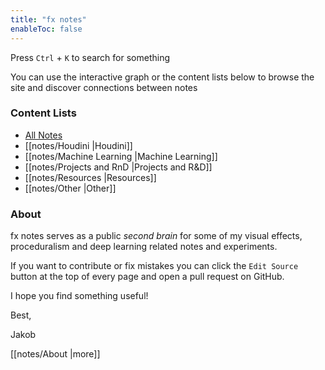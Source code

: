 ```yaml
---
title: "fx notes"
enableToc: false
---
```


Press `Ctrl` + `K` to search for something 

You can use the interactive graph or the content lists below to browse the site and discover connections between notes

### Content Lists
- [All Notes](/notes)
- [[notes/Houdini |Houdini]]
- [[notes/Machine Learning |Machine Learning]]
- [[notes/Projects and RnD |Projects and R&D]]
- [[notes/Resources |Resources]]
- [[notes/Other |Other]]

### About 
fx notes serves as a public *second brain* for some of my visual effects, proceduralism and deep learning related notes and experiments.

If you want to contribute or fix mistakes you can click the `Edit Source` button at the top of every page and open a pull request on GitHub.

I hope you find something useful!

Best,

Jakob

[[notes/About |more]]



